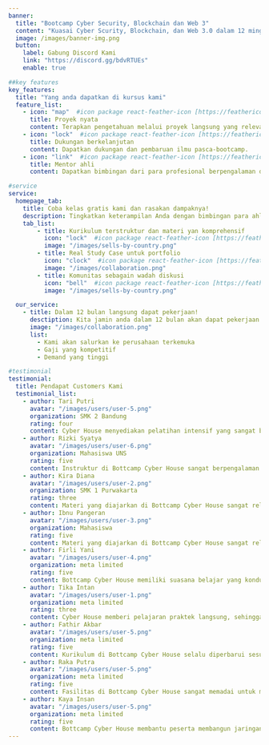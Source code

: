 ```yaml
---
banner:
  title: "Bootcamp Cyber Security, Blockchain dan Web 3"
  content: "Kuasai Cyber Scurity, Blockchain, dan Web 3.0 dalam 12 minggu dengan bootcamp intensif kami. Jadilah inovator teknologi masa depan!"
  image: /images/banner-img.png
  button:
    label: Gabung Discord Kami
    link: "https://discord.gg/bdvRTUEs"
    enable: true

##key features
key_features:
  title: "Yang anda dapatkan di kursus kami"
  feature_list:
    - icon: "map"  #icon package react-feather-icon [https://feathericons.com/]
      title: Proyek nyata
      content: Terapkan pengetahuan melalui proyek langsung yang relevan.
    - icon: "lock"  #icon package react-feather-icon [https://feathericons.com/]
      title: Dukungan berkelanjutan
      content: Dapatkan dukungan dan pembaruan ilmu pasca-bootcamp.
    - icon: "link"  #icon package react-feather-icon [https://feathericons.com/]
      title: Mentor ahli
      content: Dapatkan bimbingan dari para profesional berpengalaman di bidangnya.

#service
service:
  homepage_tab:
    title: Coba kelas gratis kami dan rasakan dampaknya!
    description: Tingkatkan keterampilan Anda dengan bimbingan para ahli dan bergabunglah dengan komunitas pembelajar yang aktif.
    tab_list:
        - title: Kurikulum terstruktur dan materi yan komprehensif
          icon: "lock"  #icon package react-feather-icon [https://feathericons.com/]
          image: "/images/sells-by-country.png"
        - title: Real Study Case untuk portfolio
          icon: "clock"  #icon package react-feather-icon [https://feathericons.com/]
          image: "/images/collaboration.png"
        - title: Komunitas sebagain wadah diskusi
          icon: "bell"  #icon package react-feather-icon [https://feathericons.com/]
          image: "/images/sells-by-country.png"

  our_service:
    - title: Dalam 12 bulan langsung dapat pekerjaan!
      desctiption: Kita jamin anda dalam 12 bulan akan dapat pekerjaan
      image: "/images/collaboration.png"
      list:
        - Kami akan salurkan ke perusahaan terkemuka
        - Gaji yang kompetitif
        - Demand yang tinggi

#testimonial
testimonial:
  title: Pendapat Customers Kami
  testimonial_list:
    - author: Tari Putri
      avatar: "/images/users/user-5.png"
      organization: SMK 2 Bandung
      rating: four
      content: Cyber House menyediakan pelatihan intensif yang sangat berguna untuk mengasah keterampilan Cyber Security.
    - author: Rizki Syatya
      avatar: "/images/users/user-6.png"
      organization: Mahasiswa UNS
      rating: five
      content: Instruktur di Bottcamp Cyber House sangat berpengalaman dan memberikan penjelasan yang mudah dipahami.
    - author: Kira Diana
      avatar: "/images/users/user-2.png"
      organization: SMK 1 Purwakarta
      rating: three
      content: Materi yang diajarkan di Bottcamp Cyber House sangat relevan dengan kebutuhan industri saat ini.
    - author: Ibnu Pangeran
      avatar: "/images/users/user-3.png"
      organization: Mahasiswa 
      rating: five
      content: Materi yang diajarkan di Bottcamp Cyber House sangat relevan dengan kebutuhan industri saat ini.
    - author: Firli Yani
      avatar: "/images/users/user-4.png"
      organization: meta limited
      rating: five
      content: Bottcamp Cyber House memiliki suasana belajar yang kondusif, mendukung dan materi belajar berstandar industri
    - author: Tika Intan
      avatar: "/images/users/user-1.png"
      organization: meta limited
      rating: three
      content: Cyber House memberi pelajaran praktek langsung, sehingga lebih siap menghadapi tantangan di dunia nyata.
    - author: Fathir Akbar
      avatar: "/images/users/user-5.png"
      organization: meta limited
      rating: five
      content: Kurikulum di Bottcamp Cyber House selalu diperbarui sesuai dengan perkembangan terbaru di bidang Cyber Scurity.
    - author: Raka Putra
      avatar: "/images/users/user-5.png"
      organization: meta limited
      rating: five
      content: Fasilitas di Bottcamp Cyber House sangat memadai untuk mendukung proses belajar mengajar.
    - author: Kaya Insan
      avatar: "/images/users/user-5.png"
      organization: meta limited
      rating: five
      content: Bottcamp Cyber House membantu peserta membangun jaringan profesional yang luas di industri Cyber Scurity.
---
```

